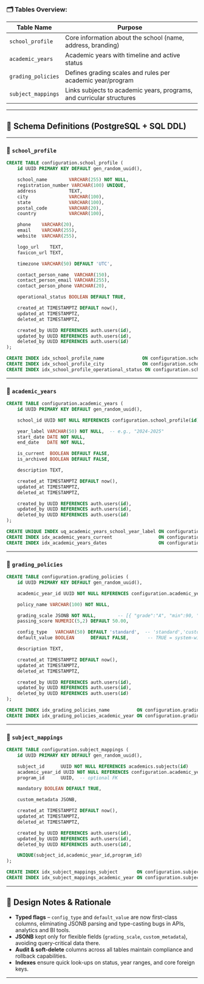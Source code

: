 ### 🗂️ Tables Overview:

| Table Name         | Purpose                                                               |
| ------------------ | --------------------------------------------------------------------- |
| `school_profile`   | Core information about the school (name, address, branding)           |
| `academic_years`   | Academic years with timeline and active status                        |
| `grading_policies` | Defines grading scales and rules per academic year/program            |
| `subject_mappings` | Links subjects to academic years, programs, and curricular structures |

---

## 📄 Schema Definitions (PostgreSQL + SQL DDL)

---

### 🏫 `school_profile`

```sql
CREATE TABLE configuration.school_profile (
    id UUID PRIMARY KEY DEFAULT gen_random_uuid(),

    school_name        VARCHAR(255) NOT NULL,
    registration_number VARCHAR(100) UNIQUE,
    address            TEXT,
    city               VARCHAR(100),
    state              VARCHAR(100),
    postal_code        VARCHAR(20),
    country            VARCHAR(100),

    phone    VARCHAR(20),
    email    VARCHAR(255),
    website  VARCHAR(255),

    logo_url    TEXT,
    favicon_url TEXT,

    timezone VARCHAR(50) DEFAULT 'UTC',

    contact_person_name  VARCHAR(150),
    contact_person_email VARCHAR(255),
    contact_person_phone VARCHAR(20),

    operational_status BOOLEAN DEFAULT TRUE,

    created_at TIMESTAMPTZ DEFAULT now(),
    updated_at TIMESTAMPTZ,
    deleted_at TIMESTAMPTZ,

    created_by UUID REFERENCES auth.users(id),
    updated_by UUID REFERENCES auth.users(id),
    deleted_by UUID REFERENCES auth.users(id)
);

CREATE INDEX idx_school_profile_name              ON configuration.school_profile(school_name);
CREATE INDEX idx_school_profile_city              ON configuration.school_profile(city);
CREATE INDEX idx_school_profile_operational_status ON configuration.school_profile(operational_status);
```

---

### 📅 `academic_years`

```sql
CREATE TABLE configuration.academic_years (
    id UUID PRIMARY KEY DEFAULT gen_random_uuid(),

    school_id UUID NOT NULL REFERENCES configuration.school_profile(id) ON DELETE CASCADE,

    year_label VARCHAR(50) NOT NULL,  -- e.g., "2024-2025"
    start_date DATE NOT NULL,
    end_date   DATE NOT NULL,

    is_current  BOOLEAN DEFAULT FALSE,
    is_archived BOOLEAN DEFAULT FALSE,

    description TEXT,

    created_at TIMESTAMPTZ DEFAULT now(),
    updated_at TIMESTAMPTZ,
    deleted_at TIMESTAMPTZ,

    created_by UUID REFERENCES auth.users(id),
    updated_by UUID REFERENCES auth.users(id),
    deleted_by UUID REFERENCES auth.users(id)
);

CREATE UNIQUE INDEX uq_academic_years_school_year_label ON configuration.academic_years(school_id,year_label);
CREATE INDEX idx_academic_years_current                 ON configuration.academic_years(is_current);
CREATE INDEX idx_academic_years_dates                   ON configuration.academic_years(start_date,end_date);
```

---

### 📝 `grading_policies`

```sql
CREATE TABLE configuration.grading_policies (
    id UUID PRIMARY KEY DEFAULT gen_random_uuid(),

    academic_year_id UUID NOT NULL REFERENCES configuration.academic_years(id) ON DELETE CASCADE,

    policy_name VARCHAR(100) NOT NULL,

    grading_scale JSONB NOT NULL,        -- [{ "grade":"A", "min":90, "max":100 }, …]
    passing_score NUMERIC(5,2) DEFAULT 50.00,

    config_type   VARCHAR(50) DEFAULT 'standard',  -- 'standard','custom', etc.
    default_value BOOLEAN      DEFAULT FALSE,       -- TRUE = system-wide default

    description TEXT,

    created_at TIMESTAMPTZ DEFAULT now(),
    updated_at TIMESTAMPTZ,
    deleted_at TIMESTAMPTZ,

    created_by UUID REFERENCES auth.users(id),
    updated_by UUID REFERENCES auth.users(id),
    deleted_by UUID REFERENCES auth.users(id)
);

CREATE INDEX idx_grading_policies_name          ON configuration.grading_policies(policy_name);
CREATE INDEX idx_grading_policies_academic_year ON configuration.grading_policies(academic_year_id);
```

---

### 🔗 `subject_mappings`

```sql
CREATE TABLE configuration.subject_mappings (
    id UUID PRIMARY KEY DEFAULT gen_random_uuid(),

    subject_id      UUID NOT NULL REFERENCES academics.subjects(id)          ON DELETE CASCADE,
    academic_year_id UUID NOT NULL REFERENCES configuration.academic_years(id) ON DELETE CASCADE,
    program_id      UUID,  -- optional FK

    mandatory BOOLEAN DEFAULT TRUE,

    custom_metadata JSONB,

    created_at TIMESTAMPTZ DEFAULT now(),
    updated_at TIMESTAMPTZ,
    deleted_at TIMESTAMPTZ,

    created_by UUID REFERENCES auth.users(id),
    updated_by UUID REFERENCES auth.users(id),
    deleted_by UUID REFERENCES auth.users(id),

    UNIQUE(subject_id,academic_year_id,program_id)
);

CREATE INDEX idx_subject_mappings_subject       ON configuration.subject_mappings(subject_id);
CREATE INDEX idx_subject_mappings_academic_year ON configuration.subject_mappings(academic_year_id);
```

---

## 📌 Design Notes & Rationale

- **Typed flags** – `config_type` and `default_value` are now first-class columns, eliminating JSONB parsing and type-casting bugs in APIs, analytics and BI tools.
- **JSONB** kept only for flexible fields (`grading_scale`, `custom_metadata`), avoiding query-critical data there.
- **Audit & soft-delete** columns across all tables maintain compliance and rollback capabilities.
- **Indexes** ensure quick look-ups on status, year ranges, and core foreign keys.

---
